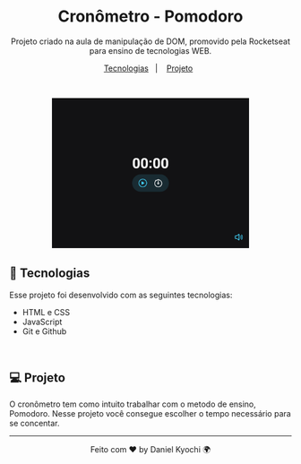 <h1 align="center"> Cronômetro - Pomodoro </h1>

<p align="center">
Projeto criado na aula de manipulação de DOM, promovido pela Rocketseat para ensino de tecnologias WEB.
</p>

<p align="center">
  <a href="#-tecnologias">Tecnologias</a>&nbsp;&nbsp;&nbsp;|&nbsp;&nbsp;&nbsp;
  <a href="#-projeto">Projeto</a>&nbsp;&nbsp;
</p>
<br>

<p align="center">
  <img alt="cronômetro" src=".github/preview.png" width="70%">
</p>

## 🚀 Tecnologias

Esse projeto foi desenvolvido com as seguintes tecnologias:

- HTML e CSS
- JavaScript
- Git e Github

<br>

## 💻 Projeto

O cronômetro tem como intuito trabalhar com o metodo de ensino, Pomodoro. Nesse projeto você consegue escolher o tempo necessário para se concentar.

---

<p align="center">Feito com ♥ by Daniel Kyochi 🌍</p>
